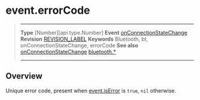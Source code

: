 # event.errorCode

> --------------------- ------------------------------------------------------------------------------------------
> __Type__              [Number][api.type.Number]
> __Event__             [onConnectionStateChange](/plugin.bluetooth.type.Server.event.onConnectionStateChange.md)
> __Revision__          [REVISION_LABEL](REVISION_URL)
> __Keywords__          Bluetooth, bt, onConnectionStateChange, errorCode
> __See also__          [onConnectionStateChange](/plugin.bluetooth.type.Server.event.onConnectionStateChange.md)
>						[bluetooth.*](/plugin.bluetooth.md)
> --------------------- ------------------------------------------------------------------------------------------

## Overview

Unique error code, present when [event.isError](/plugin.bluetooth.type.Server.event.onConnectionStateChange.isError.md) is `true`, `nil` otherwise.